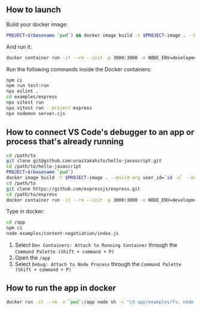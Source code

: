 ## How to launch

Build your docker image:

```sh
PROJECT=$(basename `pwd`) && docker image build -t $PROJECT-image . --build-arg user_id=`id -u` --build-arg group_id=`id -g`
```

And run it:

```sh
docker container run -it --rm --init -p 3000:3000 -e NODE_ENV=development --mount type=bind,src=`pwd`,dst=/app --name $PROJECT-container $PROJECT-image /bin/zsh
```

Run the following commands inside the Docker containers:

```sh
npm ci
npm run test:run
npx eslint .
cd examples/express
npx vitest run
npx vitest run --project express
npx nodemon server.cjs
```

## How to connect VS Code's debugger to an app or process that's already running

```sh
cd /path/to
git clone git@github.com:uraitakahito/hello-javascript.git
cd /path/to/hello-javascript
PROJECT=$(basename `pwd`)
docker image build -t $PROJECT-image . --build-arg user_id=`id -u` --build-arg group_id=`id -g`
cd /path/to
git clone https://github.com/expressjs/express.git
cd /path/to/express
docker container run -it --rm --init -p 3000:3000 -e NODE_ENV=development --mount type=bind,src=`pwd`,dst=/app --name $PROJECT-container $PROJECT-image /bin/zsh
```

Type in docker:

```sh
cd /app
npm ci
node examples/content-negotiation/index.js
```

1. Select `Dev Containers: Attach to Running Container` through the `Command Palette (Shift + command + P)`
2. Open the `/app`
3. Select `Debug: Attach to Node Process` through the `Command Palette (Shift + command + P)`

## How to run the app in docker

```sh
docker run -it --rm -v `pwd`:/app node sh -c "cd app/examples/fs; node stream.cjs"
```

